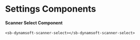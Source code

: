 # Settings Components

#### Scanner Select Component

```angular2html
<sb-dynamsoft-scanner-select></sb-dynamsoft-scanner-select> 
```
